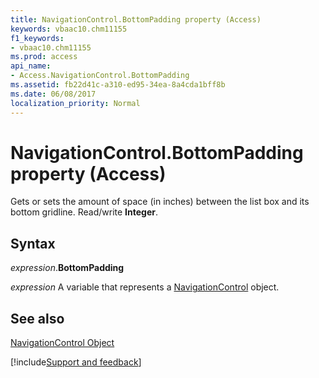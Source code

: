```yaml
---
title: NavigationControl.BottomPadding property (Access)
keywords: vbaac10.chm11155
f1_keywords:
- vbaac10.chm11155
ms.prod: access
api_name:
- Access.NavigationControl.BottomPadding
ms.assetid: fb22d41c-a310-ed95-34ea-8a4cda1bff8b
ms.date: 06/08/2017
localization_priority: Normal
---
```



# NavigationControl.BottomPadding property (Access)

Gets or sets the amount of space (in inches) between the list box and its bottom gridline. Read/write  **Integer**.


## Syntax

_expression_.**BottomPadding**

_expression_ A variable that represents a [NavigationControl](Access.NavigationControl.md) object.


## See also


[NavigationControl Object](Access.NavigationControl.md)

[!include[Support and feedback](~/includes/feedback-boilerplate.md)]